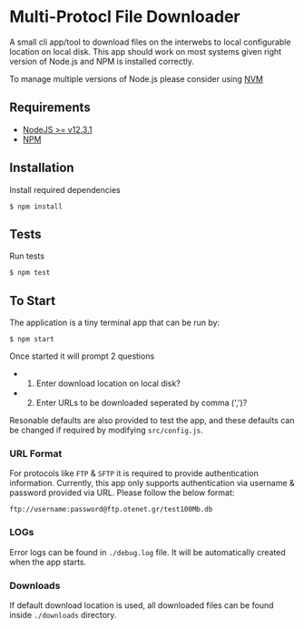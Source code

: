 # Multi-Protocl File Downloader

A small cli app/tool to download files on the interwebs to local configurable location on local disk. This app should work on most systems given right version of Node.js and NPM is installed correctly. 

To manage multiple versions of Node.js please consider using [NVM](https://github.com/nvm-sh/nvm)

## Requirements
- [NodeJS >= v12.3.1](https://nodejs.org/en/)
- [NPM](https://www.npmjs.com/)

## Installation

Install required dependencies

```
$ npm install
```

## Tests

Run tests

```
$ npm test
```

## To Start

The application is a tiny terminal app that can be run by:

```
$ npm start
```

Once started it will prompt 2 questions

- 1. Enter download location on local disk?
- 2. Enter URLs to be downloaded seperated by comma (',')?

Resonable defaults are also provided to test the app, and these defaults can be changed if required by modifying `src/config.js`.

### URL Format
For protocols like `FTP` & `SFTP` it is required to provide authentication information. Currently, this app only supports authentication via username & password provided via URL. Please follow the below format:

```
ftp://username:password@ftp.otenet.gr/test100Mb.db
```

### LOGs

Error logs can be found in `./debug.log` file. It will be automatically created when the app starts.

### Downloads

If default download location is used, all downloaded files can be found inside `./downloads` directory.